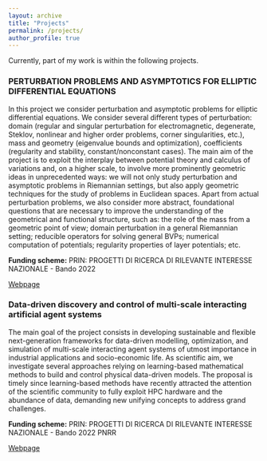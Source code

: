 ```yaml
---
layout: archive
title: "Projects"
permalink: /projects/
author_profile: true
---
```


Currently, part of my work is within the following projects.


### PERTURBATION PROBLEMS AND ASYMPTOTICS FOR ELLIPTIC DIFFERENTIAL EQUATIONS
In this project we consider perturbation and asymptotic problems for elliptic differential equations. We consider several different types of perturbation: domain (regular and singular perturbation for electromagnetic, degenerate, Steklov, nonlinear and higher order problems, corner singularities, etc.), mass and geometry (eigenvalue bounds and optimization), coefficients (regularity and stability, constant/nonconstant cases). The main aim of the project is to exploit the interplay between potential theory and calculus of variations and, on a higher scale, to involve more prominently geometric ideas in unprecedented ways: we will not only study perturbation and asymptotic problems in Riemannian settings, but also apply geometric techniques for the study of problems in Euclidean spaces. Apart from actual perturbation problems, we also consider more abstract, foundational questions that are necessary to improve the understanding of the geometrical and functional structure, such as: the role of the mass from a geometric point of view; domain perturbation in a general Riemannian setting; reducible operators for solving general BVPs; numerical computation of potentials; regularity properties of layer potentials; etc.

**Funding scheme:** PRIN: PROGETTI DI RICERCA DI RILEVANTE INTERESSE NAZIONALE - Bando 2022

<a href='https://sites.google.com/uniroma1.it/pat/'> <i class='fa fa-link'></i> Webpage</a>


### Data-driven discovery and control of multi-scale interacting artificial agent systems
The main goal of the project consists in developing sustainable and flexible next-generation frameworks for data-driven modelling, optimization, and simulation of multi-scale interacting agent systems of utmost importance in industrial applications and socio-economic life. As scientific aim, we investigate several approaches relying on learning-based mathematical methods to build and control physical data-driven models.
The proposal is timely since learning-based methods have recently attracted the attention of the scientific community to fully exploit HPC hardware and the abundance of data, demanding new unifying concepts to address grand challenges.

**Funding scheme:** PRIN: PROGETTI DI RICERCA DI RILEVANTE INTERESSE NAZIONALE - Bando 2022 PNRR

<a href='https://www.di.univr.it/?ent=progetto&id=5971'> <i class='fa fa-link'></i> Webpage</a>

